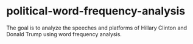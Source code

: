 # political-word-frequency-analysis
The goal is to analyze the speeches and platforms of Hillary Clinton and Donald Trump using word frequency analysis.
